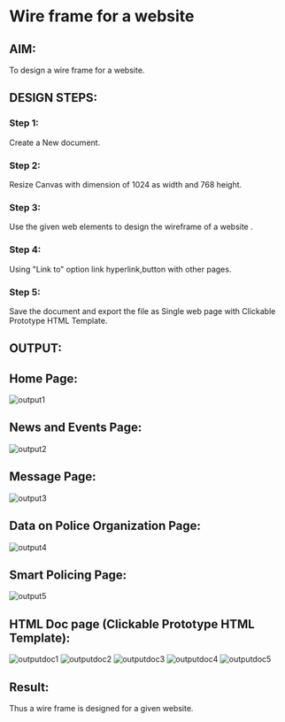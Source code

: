 # Wire frame for a website

## AIM:
To design a wire frame for a website.

## DESIGN STEPS:

### Step 1:  
Create a New document.

### Step 2:
Resize Canvas with dimension of  1024 as width and 768 height.

### Step 3:
Use the given web elements to design the wireframe of a website .

### Step 4:
Using "Link to" option link hyperlink,button with other pages.

### Step 5:
Save the document and export the file as Single web page with Clickable Prototype HTML Template.

## OUTPUT:

## Home Page:
![output1](./page1.png) 

## News and Events Page:
![output2](./page2.png) 

## Message Page:
![output3](./page3.png) 

## Data on Police Organization Page:
![output4](./page4.png)

## Smart Policing Page:
![output5](./page5.png) 

## HTML Doc page (Clickable Prototype HTML Template):
![outputdoc1](./htmldoc1.png) 
![outputdoc2](./hdoc2.png) 
![outputdoc3](./hdoc3.png) 
![outputdoc4](./hdoc4.png) 
![outputdoc5](./hdoc5.png) 

## Result:
Thus a wire frame is designed for a given website.
